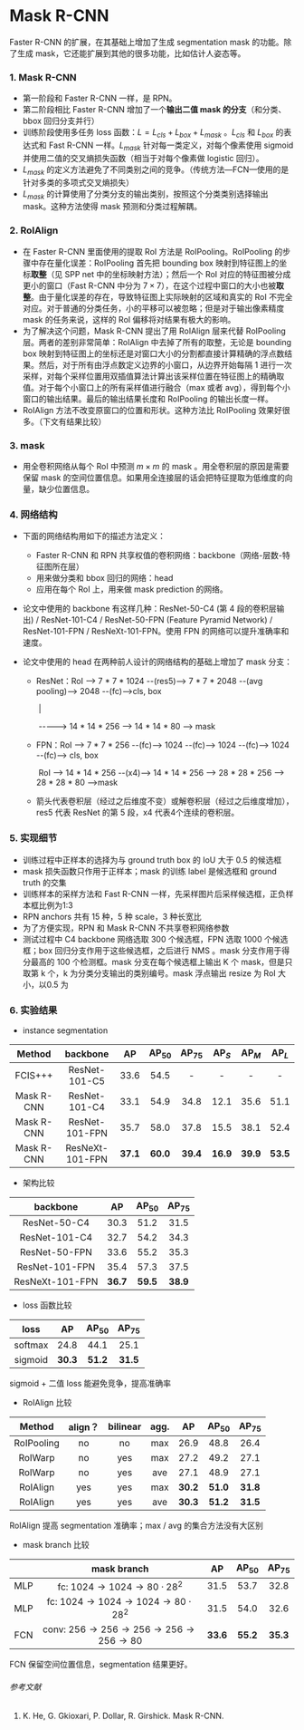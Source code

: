 # Mask R-CNN

Faster R-CNN 的扩展，在其基础上增加了生成 segmentation mask 的功能。除了生成 mask，它还能扩展到其他的很多功能，比如估计人姿态等。

### 1. Mask R-CNN

- 第一阶段和 Faster R-CNN 一样，是 RPN。
- 第二阶段相比 Faster R-CNN 增加了一个**输出二值 mask 的分支**（和分类、bbox 回归分支并行）
- 训练阶段使用多任务 loss 函数：$L = L_{cls} + L_{box} + L_{mask}$ 。$L_{cls}$ 和 $L_{box}$ 的表达式和 Fast R-CNN 一样。$L_{mask}$ 针对每一类定义，对每个像素使用 sigmoid 并使用二值的交叉熵损失函数（相当于对每个像素做 logistic 回归）。
- $L_{mask}$ 的定义方法避免了不同类别之间的竞争。（传统方法—FCN—使用的是针对多类的多项式交叉熵损失）
- $L_{mask}$ 的计算使用了分类分支的输出类别，按照这个分类类别选择输出 mask。这种方法使得 mask 预测和分类过程解耦。

### 2. RoIAlign

- 在 Faster R-CNN 里面使用的提取 RoI 方法是 RoIPooling。RoIPooling 的步骤中存在量化误差：RoIPooling 首先把 bounding box 映射到特征图上的坐标**取整**（见 SPP net 中的坐标映射方法）；然后一个 RoI 对应的特征图被分成更小的窗口（Fast R-CNN 中分为 $7\times 7$），在这个过程中窗口的大小也被**取整**。由于量化误差的存在，导致特征图上实际映射的区域和真实的 RoI 不完全对应。对于普通的分类任务，小的平移可以被忽略；但是对于输出像素精度 mask 的任务来说，这样的 RoI 偏移将对结果有极大的影响。
- 为了解决这个问题，Mask R-CNN 提出了用 RoIAlign 层来代替 RoIPooling 层。两者的差别非常简单：RoIAlign 中去掉了所有的取整，无论是 bounding box 映射到特征图上的坐标还是对窗口大小的分割都直接计算精确的浮点数结果。然后，对于所有由浮点数定义边界的小窗口，从边界开始每隔 1 进行一次采样，对每个采样位置用双插值算法计算出该采样位置在特征图上的精确取值。对于每个小窗口上的所有采样值进行融合（max 或者 avg），得到每个小窗口的输出结果。最后的输出结果长度和 RoIPooling 的输出长度一样。
- RoIAlign 方法不改变原窗口的位置和形状。这种方法比 RoIPooling 效果好很多。（下文有结果比较）

### 3. mask 

- 用全卷积网络从每个 RoI 中预测 $m\times m$ 的 mask 。用全卷积层的原因是需要保留 mask 的空间位置信息。如果用全连接层的话会把特征提取为低维度的向量，缺少位置信息。

### 4. 网络结构

- 下面的网络结构用如下的描述方法定义：
  - Faster R-CNN 和 RPN 共享权值的卷积网络：backbone（网络-层数-特征图所在层）
  - 用来做分类和 bbox 回归的网络：head
  - 应用在每个 RoI 上，用来做 mask prediction 的网络。

- 论文中使用的 backbone 有这样几种：ResNet-50-C4 (第 4 段的卷积层输出) / ResNet-101-C4 / ResNet-50-FPN (Feature Pyramid Network) / ResNet-101-FPN / ResNeXt-101-FPN。使用 FPN 的网络可以提升准确率和速度。

- 论文中使用的 head 在两种前人设计的网络结构的基础上增加了 mask 分支：

  - ResNet：RoI --> 7 \* 7 \* 1024 --(res5)--> 7 \* 7 \* 2048 --(avg pooling)--> 2048 --(fc)-->cls, box

    ​                                                                                           \|

    ​                                                                                             -----> 14 \* 14 \* 256 --> 14 * 14 * 80 --> mask

  - FPN：RoI --> 7 * 7 * 256 --(fc)--> 1024 --(fc)--> 1024 --(fc)--> 1024 --(fc)--> cls, box

    ​	   RoI --> 14 * 14 * 256 --(x4)--> 14 * 14 * 256 --> 28 * 28 * 256 --> 28 * 28 * 80 -->mask

  - 箭头代表卷积层（经过之后维度不变）或解卷积层（经过之后维度增加），res5 代表 ResNet 的第 5 段，x4 代表4个连续的卷积层。

### 5. 实现细节

- 训练过程中正样本的选择为与 ground truth box 的 IoU 大于 0.5 的候选框
- mask 损失函数只作用于正样本；mask 的训练 label 是候选框和 ground truth 的交集
- 训练样本的采样方法和 Fast R-CNN 一样，先采样图片后采样候选框，正负样本框比例为1:3
- RPN anchors 共有 15 种，5 种 scale，3 种长宽比
- 为了方便实现，RPN 和 Mask R-CNN 不共享卷积网络参数
- 测试过程中 C4 backbone 网络选取 300 个候选框，FPN 选取 1000 个候选框；box 回归分支作用于这些候选框，之后进行 NMS 。mask 分支作用于得分最高的 100 个检测框。mask 分支在每个候选框上输出 K 个 mask，但是只取第 k 个，k 为分类分支输出的类别编号。mask 浮点输出 resize 为 RoI 大小，以0.5 为

### 6. 实验结果

- instance segmentation

|   Method   |    backbone     |    AP    | AP$_{50}$ | AP$_{75}$ | AP$_{S}$ | AP$_{M}$ | AP$_{L}$ |
| :--------: | :-------------: | :------: | :-------: | :-------: | :------: | :------: | :------: |
|  FCIS+++   |  ResNet-101-C5  |   33.6   |   54.5    |     -     |    -     |    -     |    -     |
| Mask R-CNN |  ResNet-101-C4  |   33.1   |   54.9    |   34.8    |   12.1   |   35.6   |   51.1   |
| Mask R-CNN | ResNet-101-FPN  |   35.7   |   58.0    |   37.8    |   15.5   |   38.1   |   52.4   |
| Mask R-CNN | ResNeXt-101-FPN | **37.1** | **60.0**  | **39.4**  | **16.9** | **39.9** | **53.5** |

- 架构比较

|    backbone     |    AP    | AP$_{50}$ | AP$_{75}$ |
| :-------------: | :------: | :-------: | :-------: |
|  ResNet-50-C4   |   30.3   |   51.2    |   31.5    |
|  ResNet-101-C4  |   32.7   |   54.2    |   34.3    |
|  ResNet-50-FPN  |   33.6   |   55.2    |   35.3    |
| ResNet-101-FPN  |   35.4   |   57.3    |   37.5    |
| ResNeXt-101-FPN | **36.7** | **59.5**  | **38.9**  |

- loss 函数比较

|  loss   |    AP    | AP$_{50}$ | AP$_{75}$ |
| :-----: | :------: | :-------: | :-------: |
| softmax |   24.8   |   44.1    |   25.1    |
| sigmoid | **30.3** | **51.2**  | **31.5**  |

sigmoid + 二值 loss 能避免竞争，提高准确率

- RoIAlign 比较

|   Method   | align？ | bilinear | agg. |    AP    | AP$_{50}$ | AP$_{75}$ |
| :--------: | :----: | :------: | :--: | :------: | :-------: | :-------: |
| RoIPooling |   no   |    no    | max  |   26.9   |   48.8    |   26.4    |
|  RoIWarp   |   no   |   yes    | max  |   27.2   |   49.2    |   27.1    |
|  RoIWarp   |   no   |   yes    | ave  |   27.1   |   48.9    |   27.1    |
|  RoIAlign  |  yes   |   yes    | max  | **30.2** | **51.0**  | **31.8**  |
|  RoIAlign  |  yes   |   yes    | ave  | **30.3** | **51.2**  | **31.5**  |

RoIAlign 提高 segmentation 准确率；max / avg 的集合方法没有大区别

- mask branch 比较

|      |               mask branch                |    AP    | AP$_{50}$ | AP$_{75}$ |
| :--: | :--------------------------------------: | :------: | :-------: | :-------: |
| MLP  |  fc: $1024 \to 1024 \to 80 \cdot 28^2$   |   31.5   |   53.7    |   32.8    |
| MLP  | fc: $1024 \to 1024 \to 1024 \to 80\cdot 28^2$ |   31.5   |   54.0    |   32.6    |
| FCN  | conv: $256\to 256\to 256\to 256\to 256\to 80$ | **33.6** | **55.2**  | **35.3**  |

FCN 保留空间位置信息，segmentation 结果更好。

###### 参考文献 

1. K. He, G. Gkioxari, P. Dollar, R. Girshick. Mask R-CNN. 